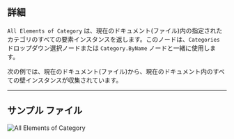 ## 詳細
`All Elements of Category` は、現在のドキュメント(ファイル)内の指定されたカテゴリのすべての要素インスタンスを返します。このノードは、`Categories` ドロップダウン選択ノードまたは `Category.ByName` ノードと一緒に使用します。

次の例では、現在のドキュメント(ファイル)から、現在のドキュメント内のすべての壁インスタンスが収集されています。
___
## サンプル ファイル

![All Elements of Category](./DSRevitNodesUI.ElementsOfCategory_img.jpg)
